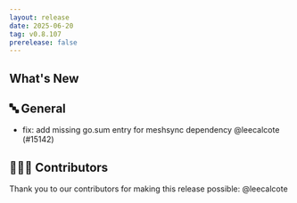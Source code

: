 ```yaml
---
layout: release
date: 2025-06-20
tag: v0.8.107
prerelease: false
---
```


## What's New
## 🔤 General
- fix: add missing go.sum entry for meshsync dependency @leecalcote (#15142)

## 👨🏽‍💻 Contributors

Thank you to our contributors for making this release possible:
@leecalcote

